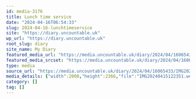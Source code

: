 ```yaml
---
id: media-3176
title: Lunch time service
date: "2024-04-16T06:54:33"
slug: 2024-04-16-lunchtimeservice
site: "https://diary.uncountable.uk"
wp_url: "https://diary.uncountable.uk"
root_slug: diary
site_name: My Diary
featured_media_url: "https://media.uncountable.uk/diary/2024/04/16065433/IMG20240415122351.webp"
featured_media_srcset: "https://media.uncountable.uk/diary/2024/04/16065433/IMG20240415122351-254x300.webp 254w, https://media.uncountable.uk/diary/2024/04/16065433/IMG20240415122351-866x1024.webp 866w, https://media.uncountable.uk/diary/2024/04/16065433/IMG20240415122351-150x150.webp 150w, https://media.uncountable.uk/diary/2024/04/16065433/IMG20240415122351-541x640.webp 541w, https://media.uncountable.uk/diary/2024/04/16065433/IMG20240415122351.webp 2000w"
type: media
source_url: "https://media.uncountable.uk/diary/2024/04/16065433/IMG20240415122351.webp"
media_details: {"width":2000,"height":2366,"file":"IMG20240415122351.webp","filesize":195172,"sizes":{"medium":{"file":"IMG20240415122351-254x300.webp","width":254,"height":300,"filesize":22156,"mime_type":"image/webp","source_url":"https://media.uncountable.uk/diary/2024/04/16065433/IMG20240415122351-254x300.webp"},"large":{"file":"IMG20240415122351-866x1024.webp","width":866,"height":1024,"filesize":139552,"mime_type":"image/webp","source_url":"https://media.uncountable.uk/diary/2024/04/16065433/IMG20240415122351-866x1024.webp"},"thumbnail":{"file":"IMG20240415122351-150x150.webp","width":150,"height":150,"filesize":8378,"mime_type":"image/webp","source_url":"https://media.uncountable.uk/diary/2024/04/16065433/IMG20240415122351-150x150.webp"},"mobwidth":{"file":"IMG20240415122351-541x640.webp","width":541,"height":640,"filesize":72000,"mime_type":"image/webp","source_url":"https://media.uncountable.uk/diary/2024/04/16065433/IMG20240415122351-541x640.webp"},"full":{"file":"IMG20240415122351.webp","width":2000,"height":2366,"mime_type":"image/webp","source_url":"https://media.uncountable.uk/diary/2024/04/16065433/IMG20240415122351.webp"}},"image_meta":{"aperture":"0","credit":"","camera":"","caption":"","created_timestamp":"0","copyright":"","focal_length":"0","iso":"0","shutter_speed":"0","title":"","orientation":"0","keywords":[]}}
category: []
tag: []
---
```


